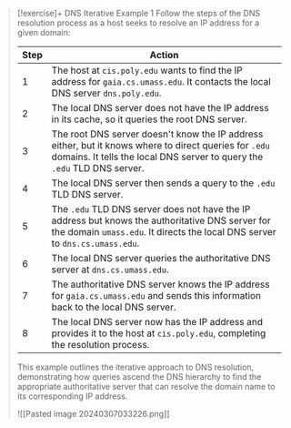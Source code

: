 > [!exercise]+ DNS Iterative Example 1
> Follow the steps of the DNS resolution process as a host seeks to resolve an IP address for a given domain:
>
> | Step | Action |
> |------|--------|
> | 1    | The host at `cis.poly.edu` wants to find the IP address for `gaia.cs.umass.edu`. It contacts the local DNS server `dns.poly.edu`. |
> | 2    | The local DNS server does not have the IP address in its cache, so it queries the root DNS server. |
> | 3    | The root DNS server doesn't know the IP address either, but it knows where to direct queries for `.edu` domains. It tells the local DNS server to query the `.edu` TLD DNS server. |
> | 4    | The local DNS server then sends a query to the `.edu` TLD DNS server. |
> | 5    | The `.edu` TLD DNS server does not have the IP address but knows the authoritative DNS server for the domain `umass.edu`. It directs the local DNS server to `dns.cs.umass.edu`. |
> | 6    | The local DNS server queries the authoritative DNS server at `dns.cs.umass.edu`. |
> | 7    | The authoritative DNS server knows the IP address for `gaia.cs.umass.edu` and sends this information back to the local DNS server. |
> | 8    | The local DNS server now has the IP address and provides it to the host at `cis.poly.edu`, completing the resolution process. |
>
> This example outlines the iterative approach to DNS resolution, demonstrating how queries ascend the DNS hierarchy to find the appropriate authoritative server that can resolve the domain name to its corresponding IP address.
> 
> ![[Pasted image 20240307033226.png]]
